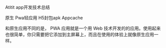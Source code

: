 Atitit app开发技术总结

原生
Pwa轻应用
H5封包apk
Appcache

和原生应用不同的是， PWA 应用就是一个用 Web 技术开发的的应用。使用起来也很简单，你只需要把它添加到主屏幕上，而且在使用的体验上就像原生应用一样。
